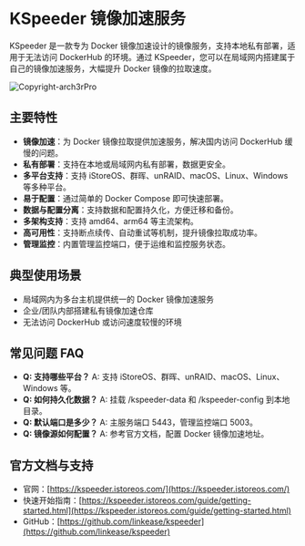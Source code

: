 # KSpeeder 镜像加速服务

KSpeeder 是一款专为 Docker 镜像加速设计的镜像服务，支持本地私有部署，适用于无法访问 DockerHub 的环境。通过 KSpeeder，您可以在局域网内搭建属于自己的镜像加速服务，大幅提升 Docker 镜像的拉取速度。

![Copyright-arch3rPro](https://img.shields.io/badge/Copyright-arch3rPro-ff9800?style=flat&logo=github&logoColor=white)


## 主要特性

- **镜像加速**：为 Docker 镜像拉取提供加速服务，解决国内访问 DockerHub 缓慢的问题。
- **私有部署**：支持在本地或局域网内私有部署，数据更安全。
- **多平台支持**：支持 iStoreOS、群晖、unRAID、macOS、Linux、Windows 等多种平台。
- **易于配置**：通过简单的 Docker Compose 即可快速部署。
- **数据与配置分离**：支持数据和配置持久化，方便迁移和备份。
- **多架构支持**：支持 amd64、arm64 等主流架构。
- **高可用性**：支持断点续传、自动重试等机制，提升镜像拉取成功率。
- **管理监控**：内置管理监控端口，便于运维和监控服务状态。

## 典型使用场景

- 局域网内为多台主机提供统一的 Docker 镜像加速服务
- 企业/团队内部搭建私有镜像加速仓库
- 无法访问 DockerHub 或访问速度较慢的环境


## 常见问题 FAQ

- **Q: 支持哪些平台？**
  A: 支持 iStoreOS、群晖、unRAID、macOS、Linux、Windows 等。
- **Q: 如何持久化数据？**
  A: 挂载 /kspeeder-data 和 /kspeeder-config 到本地目录。
- **Q: 默认端口是多少？**
  A: 主服务端口 5443，管理监控端口 5003。
- **Q: 镜像源如何配置？**
  A: 参考官方文档，配置 Docker 镜像加速地址。

## 官方文档与支持

- 官网：[https://kspeeder.istoreos.com/](https://kspeeder.istoreos.com/)
- 快速开始指南：[https://kspeeder.istoreos.com/guide/getting-started.html](https://kspeeder.istoreos.com/guide/getting-started.html)
- GitHub：[https://github.com/linkease/kspeeder](https://github.com/linkease/kspeeder) 